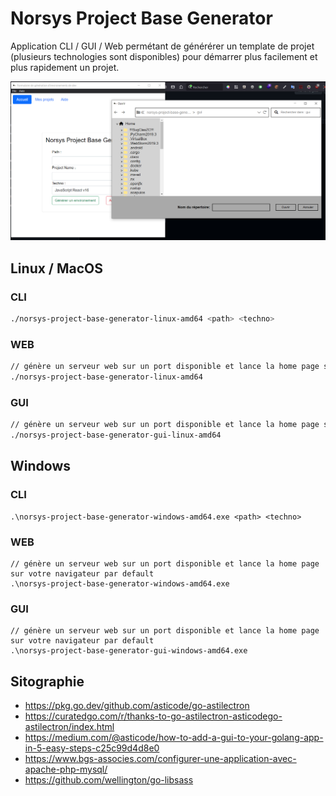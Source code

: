 # Norsys Project Base Generator

Application CLI / GUI / Web permétant de générérer un template de projet 
(plusieurs technologies sont disponibles) pour démarrer plus facilement et plus rapidement un projet.

![project screenshot](.github/screenshot.png "Norsys Project Base Generator")

## Linux / MacOS
### CLI
```bash
./norsys-project-base-generator-linux-amd64 <path> <techno>
```
### WEB
```bash
// génère un serveur web sur un port disponible et lance la home page sur votre navigateur par default
./norsys-project-base-generator-linux-amd64
```
### GUI
```bash
// génère un serveur web sur un port disponible et lance la home page sur votre navigateur par default
./norsys-project-base-generator-gui-linux-amd64
```

## Windows
### CLI
```shell
.\norsys-project-base-generator-windows-amd64.exe <path> <techno>
```
### WEB
```shell
// génère un serveur web sur un port disponible et lance la home page sur votre navigateur par default
.\norsys-project-base-generator-windows-amd64.exe
```
### GUI
```shell
// génère un serveur web sur un port disponible et lance la home page sur votre navigateur par default
.\norsys-project-base-generator-gui-windows-amd64.exe
```

## Sitographie
* https://pkg.go.dev/github.com/asticode/go-astilectron
* https://curatedgo.com/r/thanks-to-go-astilectron-asticodego-astilectron/index.html
* https://medium.com/@asticode/how-to-add-a-gui-to-your-golang-app-in-5-easy-steps-c25c99d4d8e0
* https://www.bgs-associes.com/configurer-une-application-avec-apache-php-mysql/
* https://github.com/wellington/go-libsass
